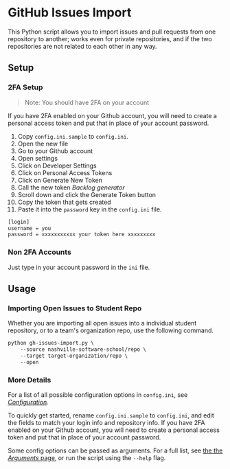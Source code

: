 # GitHub Issues Import

This Python script allows you to import issues and pull requests from one repository to another; works even for private repositories, and if the two repositories are not related to each other in any way.

## Setup

### 2FA Setup

> Note: You should have 2FA on your account

If you have 2FA enabled on your Github account, you will need to create a personal access token and put that in place of your account password.

1. Copy `config.ini.sample` to `config.ini`.
1. Open the new file
1. Go to your Github account
1. Open settings
1. Click on Developer Settings
1. Click on Personal Access Tokens
1. Click on Generate New Token
1. Call the new token _Backlog generator_
1. Scroll down and click the Generate Token button
1. Copy the token that gets created
1. Paste it into the `password` key in the `config.ini` file.

```html
[login]
username = you
password = xxxxxxxxxxx your token here xxxxxxxxx
```

### Non 2FA Accounts

Just type in your account password in the `ini` file.

## Usage

### Importing Open Issues to Student Repo

Whether you are importing all open issues into a individual student repository, or to a team's organization repo, use the following command.

```html
python gh-issues-import.py \
    --source nashville-software-school/repo \
    --target target-organization/repo \
    --open
```

### More Details

For a list of all possible configuration options in `config.ini`, see [_Configuration_](http://www.iqandreas.com/github-issues-import/configuration/).

To quickly get started, rename `config.ini.sample` to `config.ini`, and edit the fields to match your login info and repository info. If you have 2FA enabled on your Github account, you will need to create a personal access token and put that in place of your account password.

Some config options can be passed as arguments. For a full list, see [the the _Arguments_ page](http://www.iqandreas.com/github-issues-import/arguments/), or run the script using the `--help` flag.

